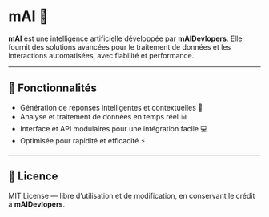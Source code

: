 # mAI 🤖

**mAI** est une intelligence artificielle développée par **mAIDevlopers**. Elle fournit des solutions avancées pour le traitement de données et les interactions automatisées, avec fiabilité et performance.  

---

## 🚀 Fonctionnalités

- Génération de réponses intelligentes et contextuelles 📝  
- Analyse et traitement de données en temps réel 📊  
- Interface et API modulaires pour une intégration facile 💻  
- Optimisée pour rapidité et efficacité ⚡  

---

## 📜 Licence

MIT License — libre d’utilisation et de modification, en conservant le crédit à **mAIDevlopers**.
